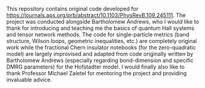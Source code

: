 This repository contains original code developed for https://journals.aps.org/prb/abstract/10.1103/PhysRevB.109.245111. The project was conducted alongside Bartholomew Andrews, who I would like to thank for introducing and teaching me the basics of quantum Hall systems and tensor network methods. The code for single-particle metrics (band structure, Wilson loops, geometric inequalities, etc.) are completely original work while the fractional Chern insulator notebooks (for the zero-quadratic model) are largely improvised and adapted from code originally written by Bartholomew Andrews (especially regarding bond-dimension and specific DMRG parameters) for the Hofstadter model. I would finally also like to thank Professor Michael Zaletel for mentoring the project and providing invaluable advice.
